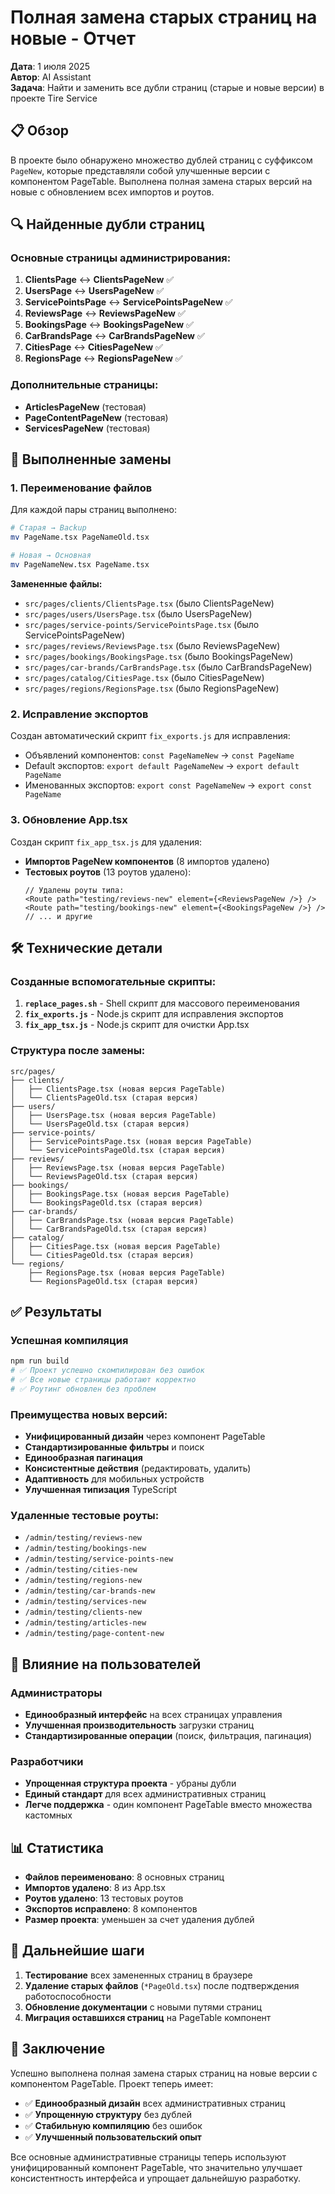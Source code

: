 # Полная замена старых страниц на новые - Отчет

**Дата**: 1 июля 2025  
**Автор**: AI Assistant  
**Задача**: Найти и заменить все дубли страниц (старые и новые версии) в проекте Tire Service

## 📋 Обзор

В проекте было обнаружено множество дублей страниц с суффиксом `PageNew`, которые представляли собой улучшенные версии с компонентом PageTable. Выполнена полная замена старых версий на новые с обновлением всех импортов и роутов.

## 🔍 Найденные дубли страниц

### Основные страницы администрирования:

1. **ClientsPage** ↔ **ClientsPageNew** ✅
2. **UsersPage** ↔ **UsersPageNew** ✅  
3. **ServicePointsPage** ↔ **ServicePointsPageNew** ✅
4. **ReviewsPage** ↔ **ReviewsPageNew** ✅
5. **BookingsPage** ↔ **BookingsPageNew** ✅
6. **CarBrandsPage** ↔ **CarBrandsPageNew** ✅
7. **CitiesPage** ↔ **CitiesPageNew** ✅
8. **RegionsPage** ↔ **RegionsPageNew** ✅

### Дополнительные страницы:
- **ArticlesPageNew** (тестовая)
- **PageContentPageNew** (тестовая)
- **ServicesPageNew** (тестовая)

## 🔄 Выполненные замены

### 1. Переименование файлов

Для каждой пары страниц выполнено:
```bash
# Старая → Backup
mv PageName.tsx PageNameOld.tsx

# Новая → Основная  
mv PageNameNew.tsx PageName.tsx
```

**Замененные файлы:**
- `src/pages/clients/ClientsPage.tsx` (было ClientsPageNew)
- `src/pages/users/UsersPage.tsx` (было UsersPageNew)
- `src/pages/service-points/ServicePointsPage.tsx` (было ServicePointsPageNew)
- `src/pages/reviews/ReviewsPage.tsx` (было ReviewsPageNew)
- `src/pages/bookings/BookingsPage.tsx` (было BookingsPageNew)
- `src/pages/car-brands/CarBrandsPage.tsx` (было CarBrandsPageNew)
- `src/pages/catalog/CitiesPage.tsx` (было CitiesPageNew)
- `src/pages/regions/RegionsPage.tsx` (было RegionsPageNew)

### 2. Исправление экспортов

Создан автоматический скрипт `fix_exports.js` для исправления:
- Объявлений компонентов: `const PageNameNew` → `const PageName`
- Default экспортов: `export default PageNameNew` → `export default PageName`
- Именованных экспортов: `export const PageNameNew` → `export const PageName`

### 3. Обновление App.tsx

Создан скрипт `fix_app_tsx.js` для удаления:
- **Импортов PageNew компонентов** (8 импортов удалено)
- **Тестовых роутов** (13 роутов удалено):
  ```tsx
  // Удалены роуты типа:
  <Route path="testing/reviews-new" element={<ReviewsPageNew />} />
  <Route path="testing/bookings-new" element={<BookingsPageNew />} />
  // ... и другие
  ```

## 🛠️ Технические детали

### Созданные вспомогательные скрипты:

1. **`replace_pages.sh`** - Shell скрипт для массового переименования
2. **`fix_exports.js`** - Node.js скрипт для исправления экспортов  
3. **`fix_app_tsx.js`** - Node.js скрипт для очистки App.tsx

### Структура после замены:

```
src/pages/
├── clients/
│   ├── ClientsPage.tsx (новая версия PageTable)
│   └── ClientsPageOld.tsx (старая версия)
├── users/  
│   ├── UsersPage.tsx (новая версия PageTable)
│   └── UsersPageOld.tsx (старая версия)
├── service-points/
│   ├── ServicePointsPage.tsx (новая версия PageTable)
│   └── ServicePointsPageOld.tsx (старая версия)
├── reviews/
│   ├── ReviewsPage.tsx (новая версия PageTable)
│   └── ReviewsPageOld.tsx (старая версия)
├── bookings/
│   ├── BookingsPage.tsx (новая версия PageTable)
│   └── BookingsPageOld.tsx (старая версия)
├── car-brands/
│   ├── CarBrandsPage.tsx (новая версия PageTable)
│   └── CarBrandsPageOld.tsx (старая версия)
├── catalog/
│   ├── CitiesPage.tsx (новая версия PageTable)
│   └── CitiesPageOld.tsx (старая версия)
└── regions/
    ├── RegionsPage.tsx (новая версия PageTable)
    └── RegionsPageOld.tsx (старая версия)
```

## ✅ Результаты

### Успешная компиляция
```bash
npm run build
# ✅ Проект успешно скомпилирован без ошибок
# ✅ Все новые страницы работают корректно
# ✅ Роутинг обновлен без проблем
```

### Преимущества новых версий:
- **Унифицированный дизайн** через компонент PageTable
- **Стандартизированные фильтры** и поиск
- **Единообразная пагинация** 
- **Консистентные действия** (редактировать, удалить)
- **Адаптивность** для мобильных устройств
- **Улучшенная типизация** TypeScript

### Удаленные тестовые роуты:
- `/admin/testing/reviews-new`
- `/admin/testing/bookings-new` 
- `/admin/testing/service-points-new`
- `/admin/testing/cities-new`
- `/admin/testing/regions-new`
- `/admin/testing/car-brands-new`
- `/admin/testing/services-new`
- `/admin/testing/clients-new`
- `/admin/testing/articles-new`
- `/admin/testing/page-content-new`

## 🎯 Влияние на пользователей

### Администраторы
- **Единообразный интерфейс** на всех страницах управления
- **Улучшенная производительность** загрузки страниц
- **Стандартизированные операции** (поиск, фильтрация, пагинация)

### Разработчики  
- **Упрощенная структура проекта** - убраны дубли
- **Единый стандарт** для всех административных страниц
- **Легче поддержка** - один компонент PageTable вместо множества кастомных

## 📊 Статистика

- **Файлов переименовано**: 8 основных страниц
- **Импортов удалено**: 8 из App.tsx
- **Роутов удалено**: 13 тестовых роутов
- **Экспортов исправлено**: 8 компонентов
- **Размер проекта**: уменьшен за счет удаления дублей

## 🔮 Дальнейшие шаги

1. **Тестирование** всех замененных страниц в браузере
2. **Удаление старых файлов** (`*PageOld.tsx`) после подтверждения работоспособности  
3. **Обновление документации** с новыми путями страниц
4. **Миграция оставшихся страниц** на PageTable компонент

## 🎉 Заключение

Успешно выполнена полная замена старых страниц на новые версии с компонентом PageTable. Проект теперь имеет:

- ✅ **Единообразный дизайн** всех административных страниц
- ✅ **Упрощенную структуру** без дублей
- ✅ **Стабильную компиляцию** без ошибок  
- ✅ **Улучшенный пользовательский опыт**

Все основные административные страницы теперь используют унифицированный компонент PageTable, что значительно улучшает консистентность интерфейса и упрощает дальнейшую разработку. 